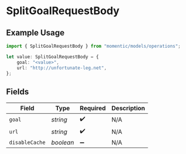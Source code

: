 # SplitGoalRequestBody

## Example Usage

```typescript
import { SplitGoalRequestBody } from "momentic/models/operations";

let value: SplitGoalRequestBody = {
    goal: "<value>",
    url: "http://unfortunate-leg.net",
};
```

## Fields

| Field              | Type               | Required           | Description        |
| ------------------ | ------------------ | ------------------ | ------------------ |
| `goal`             | *string*           | :heavy_check_mark: | N/A                |
| `url`              | *string*           | :heavy_check_mark: | N/A                |
| `disableCache`     | *boolean*          | :heavy_minus_sign: | N/A                |